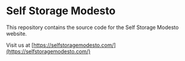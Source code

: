 # Self Storage Modesto

This repository contains the source code for the Self Storage Modesto website.

Visit us at [https://selfstoragemodesto.com/](https://selfstoragemodesto.com/)
